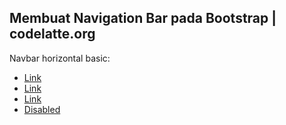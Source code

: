 <!DOCTYPE html>
<html lang="en">
<head>
  <title>codelatte.org</title>
  <meta charset="utf-8">
  <meta name="viewport" content="width=device-width, initial-scale=1">
  <link rel="stylesheet" href="css/bootstrap.min.css">
  <script src="js/jquery.min.js"></script>
  <script src="js/popper.min.js"></script>
  <script src="js/bootstrap.min.js"></script>
</head>
<body>
<div class="container">
  <h2>Membuat Navigation Bar pada Bootstrap | codelatte.org</h2>
  <p>Navbar horizontal basic:</p>
  <ul class="nav">
    <li class="nav-item">
      <a class="nav-link" href="#">Link</a>
    </li>
    <li class="nav-item">
      <a class="nav-link" href="#">Link</a>
    </li>
    <li class="nav-item">
      <a class="nav-link" href="#">Link</a>
    </li>
    <li class="nav-item">
      <a class="nav-link disabled" href="#">Disabled</a>
    </li>
  </ul>
</div>
</body>
</html>

